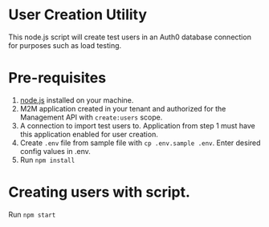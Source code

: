 # User Creation Utility

This node.js script will create test users in an Auth0 database connection for purposes such as load testing.

# Pre-requisites

1. [node.js](https://nodejs.org/en) installed on your machine.
2. M2M application created in your tenant and authorized for the Management API with `create:users` scope.
3. A connection to import test users to. Application from step 1 must have this application enabled for user creation.
4. Create `.env` file from sample file with `cp .env.sample .env`. Enter desired config values in .env.
5. Run `npm install`

# Creating users with script.

Run `npm start`

